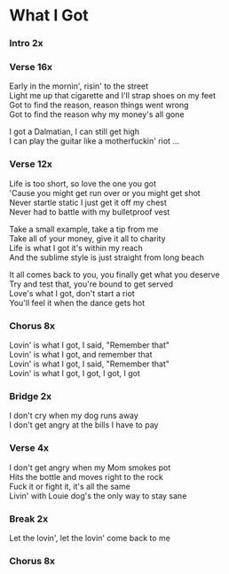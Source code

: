 # What I Got


### Intro  2x

### Verse  16x
Early in the mornin', risin' to the street  
Light me up that cigarette and I'll strap shoes on my feet  
Got to find the reason, reason things went wrong  
Got to find the reason why my money's all gone  

I got a Dalmatian, I can still get high  
I can play the guitar like a motherfuckin' riot
...

### Verse  12x
Life is too short, so love the one you got  
'Cause you might get run over or you might get shot  
Never startle static I just get it off my chest  
Never had to battle with my bulletproof vest  

Take a small example, take a tip from me  
Take all of your money, give it all to charity  
Life is what I got it's within my reach  
And the sublime style is just straight from long beach  

It all comes back to you, you finally get what you deserve  
Try and test that, you're bound to get served  
Love's what I got, don't start a riot  
You'll feel it when the dance gets hot  

### Chorus  8x
Lovin' is what I got, I said, "Remember that"  
Lovin' is what I got, and remember that  
Lovin' is what I got, I said, "Remember that"  
Lovin' is what I got, I got, I got, I got  

### Bridge  2x
I don't cry when my dog runs away  
I don't get angry at the bills I have to pay  

### Verse  4x
I don't get angry when my Mom smokes pot  
Hits the bottle and moves right to the rock  
Fuck it or fight it, it's all the same  
Livin' with Louie dog's the only way to stay sane  

### Break  2x
Let the lovin', let the lovin' come back to me  

### Chorus  8x  